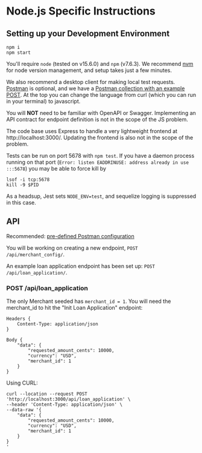 # Node.js Specific Instructions


## Setting up your Development Environment
```
npm i
npm start
```

You'll require `node` (tested on v15.6.0) and `npm` (v7.6.3). We recommend [nvm](https://github.com/nvm-sh/nvm) for node version management, and setup takes just a few minutes. 

We also recommend a desktop client for making local test requests. [Postman](https://www.postman.com/downloads/) is optional, and we have a [Postman collection with an example POST](https://documenter.getpostman.com/view/13975560/TzCV2PK6). At the top you can change the language from curl (which you can run in your terminal) to javascript.

You will **NOT** need to be familiar with OpenAPI or Swagger. Implementing an API contract for endpoint definition is not in the scope of the JS problem.

The code base uses Express to handle a very lightweight frontend at http://localhost:3000/. Updating the frontend is also not in the scope of the problem.

Tests can be run on port 5678 with `npm test`. If you have a daemon process running on that port (`Error: listen EADDRINUSE: address already in use :::5678`) you may be able to force kill by
```
lsof -i tcp:5678  
kill -9 $PID
```
As a headsup, Jest sets `NODE_ENV=test`, and sequelize logging is suppressed in this case. 

## API 

Recommended: [pre-defined Postman configuration](https://documenter.getpostman.com/view/13975560/TzCV2PK6)

You will be working on creating a new endpoint, `POST /api/merchant_config/`. 

An example loan application endpoint has been set up: `POST /api/loan_application/`.

### POST /api/loan_application

The only Merchant seeded has `merchant_id = 1`. You will need the merchant_id to hit the "Init Loan Application" endpoint:
```
Headers {
    Content-Type: application/json
}

Body {
    "data": {
        "requested_amount_cents": 10000,
        "currency": "USD",
        "merchant_id": 1
    }
}
```

Using CURL:

```
curl --location --request POST 'http://localhost:3000/api/loan_application' \
--header 'Content-Type: application/json' \
--data-raw '{
    "data": {
        "requested_amount_cents": 10000,
        "currency": "USD",
        "merchant_id": 1
    }
}
'
```


